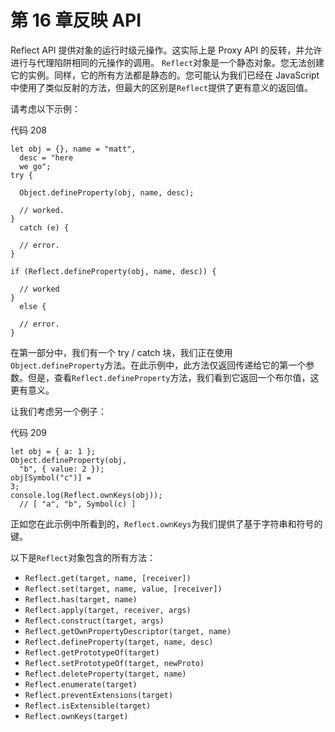 # 第 16 章反映 API

Reflect API 提供对象的运行时级元操作。这实际上是 Proxy API 的反转，并允许进行与代理陷阱相同的元操作的调用。 `Reflect`对象是一个静态对象。您无法创建它的实例。同样，它的所有方法都是静态的。您可能认为我们已经在 JavaScript 中使用了类似反射的方法，但最大的区别是`Reflect`提供了更有意义的返回值。

请考虑以下示例：

代码 208

```
let obj = {}, name = "matt",
  desc = "here
  we go";
try {

  Object.defineProperty(obj, name, desc);

  // worked.
}
  catch (e) {

  // error.
}

if (Reflect.defineProperty(obj, name, desc)) {

  // worked
}
  else {

  // error.
}

```

在第一部分中，我们有一个 try / catch 块，我们正在使用`Object.defineProperty`方法。在此示例中，此方法仅返回传递给它的第一个参数。但是，查看`Reflect.defineProperty`方法，我们看到它返回一个布尔值，这更有意义。

让我们考虑另一个例子：

代码 209

```
let obj = { a: 1 };
Object.defineProperty(obj,
  "b", { value: 2 });
obj[Symbol("c")] =
3;
console.log(Reflect.ownKeys(obj));
  // [ "a", "b", Symbol(c) ]

```

正如您在此示例中所看到的，`Reflect.ownKeys`为我们提供了基于字符串和符号的键。

以下是`Reflect`对象包含的所有方法：

*   `Reflect.get(target, name, [receiver])`
*   `Reflect.set(target, name, value, [receiver])`
*   `Reflect.has(target, name)`
*   `Reflect.apply(target, receiver, args)`
*   `Reflect.construct(target, args)`
*   `Reflect.getOwnPropertyDescriptor(target, name)`
*   `Reflect.defineProperty(target, name, desc)`
*   `Reflect.getPrototypeOf(target)`
*   `Reflect.setPrototypeOf(target, newProto)`
*   `Reflect.deleteProperty(target, name)`
*   `Reflect.enumerate(target)`
*   `Reflect.preventExtensions(target)`
*   `Reflect.isExtensible(target)`
*   `Reflect.ownKeys(target)`
